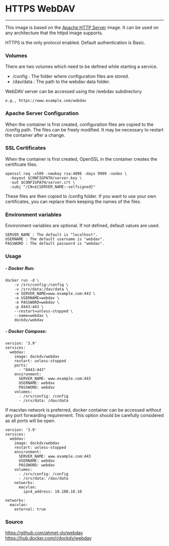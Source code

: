# HTTPS WebDAV 

---

This image is based on the [Apache HTTP Server] image. It can be used on any architecture that the httpd image supports.

HTTPS is the only protocol enabled. Default authentication is Basic.

### Volumes

There are two volumes which need to be defined while starting a service.

- /config : The folder where configuration files are stored.
- /dav/data : The path to the webdav data folder.

WebDAV server can be accessed using the /webdav subdirectory.

    e.g., https://www.example.com/webdav

### Apache Server Configuration

When the container is first created, configuration files are copied to the /config path. The files can be freely modified. It may be necessary to restart the container after a change.

### SSL Certificates

When the container is first created, OpenSSL in the container creates the certificate files. 

```
openssl req -x509 -newkey rsa:4096 -days 9999 -nodes \
  -keyout $CONFIGPATH/server.key \
  -out $CONFIGPATH/server.crt \
  -subj "/CN=${SERVER_NAME:-selfsigned}"
```

These files are then copied to /config folder. If you want to use your own certificates, you can replace them keeping the names of the files.

### Environment variables

Environment variables are optional. If not defined, default values are used.

```
SERVER_NAME : The default is "localhost".
USERNAME : The default username is "webdav".
PASSWORD : The default password is "webdav".
```

### Usage

##### - Docker Run:
```
docker run -d \
    -v /srv/config:/config \
    -v /srv/data:/dav/data \
    -e SERVER_NAME=www.example.com:443 \
    -e USERNAME=webdav \
    -e PASSWORD=webdav \
    -p 8443:443 \
    --restart=unless-stopped \
    --name=webdav \
    dockdv/webdav
```

##### - Docker Compose:

```
version: '3.9'
services:
  webdav:
    image: dockdv/webdav
    restart: unless-stopped
    ports:
      - "8443:443"
    environment:
      SERVER_NAME: www.example.com:443
      USERNAME: webdav
      PASSWORD: webdav
    volumes:
      - /srv/config: /config
      - /srv/data: /dav/data
```

If macvlan network is preferred, docker container can be accessed without any port forwarding requirement. This option should be carefully considered as all ports will be open.

```
version: '3.9'
services:
  webdav:
    image: dockdv/webdav
    restart: unless-stopped
    environment:
      SERVER_NAME: www.example.com:443
      USERNAME: webdav
      PASSWORD: webdav
    volumes:
      - /srv/config: /config
      - /srv/data: /dav/data
    networks:
      macvlan:
        ipv4_address: 10.100.10.10
      
networks:
  macvlan:
    external: true
```


### Source

https://github.com/ahmet-dv/webdav
https://hub.docker.com/r/dockdv/webdav

[Apache HTTP Server]: <https://hub.docker.com/_/httpd>
